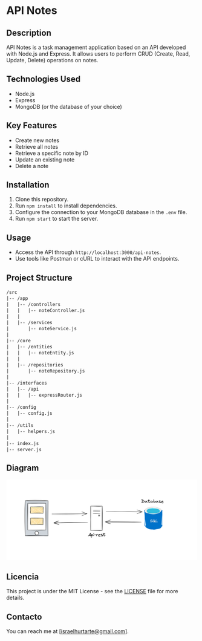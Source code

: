 # API Notes

## Description

API Notes is a task management application based on an API developed with Node.js and Express. It allows users to perform CRUD (Create, Read, Update, Delete) operations on notes.

## Technologies Used

- Node.js
- Express
- MongoDB (or the database of your choice)

## Key Features

- Create new notes
- Retrieve all notes
- Retrieve a specific note by ID
- Update an existing note
- Delete a note

## Installation

1. Clone this repository.
2. Run `npm install` to install dependencies.
3. Configure the connection to your MongoDB database in the `.env` file.
4. Run `npm start` to start the server.

## Usage

- Access the API through `http://localhost:3000/api-notes`.
- Use tools like Postman or cURL to interact with the API endpoints.

## Project Structure

```
/src
|-- /app
|   |-- /controllers
|   |   |-- noteController.js
|   |
|   |-- /services
|       |-- noteService.js
|
|-- /core
|   |-- /entities
|   |   |-- noteEntity.js
|   |
|   |-- /repositories
|       |-- noteRepository.js
|
|-- /interfaces
|   |-- /api
|   |   |-- expressRouter.js
|
|-- /config
|   |-- config.js
|
|-- /utils
|   |-- helpers.js
|
|-- index.js
|-- server.js
```

## Diagram

![Diagrama](/docs/diagram.png)

## Licencia

This project is under the MIT License - see the [LICENSE](LICENSE) file for more details.

## Contacto

You can reach me at [israelhurtarte@gmail.com].
